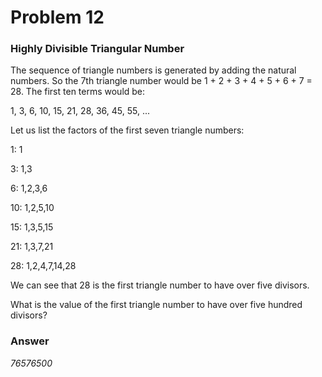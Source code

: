 # Problem 12
### Highly Divisible Triangular Number
The sequence of triangle numbers is generated by adding the natural numbers. So the 7th triangle number would be 1 + 2 + 3 + 4 + 5 + 6 + 7 = 28. The first ten terms would be:  


1, 3, 6, 10, 15, 21, 28, 36, 45, 55, ...  


Let us list the factors of the first seven triangle numbers:  


 1: 1  

 3: 1,3  

 6: 1,2,3,6  

10: 1,2,5,10  

15: 1,3,5,15  

21: 1,3,7,21  

28: 1,2,4,7,14,28  



We can see that 28 is the first triangle number to have over five divisors.

What is the value of the first triangle number to have over five hundred divisors?
### Answer
*76576500*